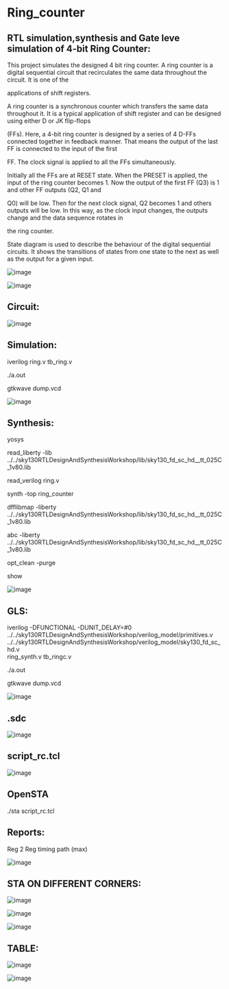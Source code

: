 # Ring_counter


RTL simulation,synthesis and Gate leve simulation of 4-bit Ring Counter:
---
This project simulates the designed 4 bit ring counter. A ring counter is a digital sequential circuit that recirculates the same data throughout the circuit. It is one of the 

applications of shift registers.

A ring counter is a synchronous counter which transfers the same data throughout it. It is a typical application of shift register and can be designed using either D or JK flip-flops

(FFs). Here, a 4-bit ring counter is designed by a series of 4 D-FFs connected together in feedback manner. That means the output of the last FF is connected to the input of the first

FF. The clock signal is applied to all the FFs simultaneously.

Initially all the FFs are at RESET state. When the PRESET is applied, the input of the ring counter becomes 1. Now the output of the first FF (Q3) is 1 and other FF outputs (Q2, Q1 and 

Q0) will be low. Then for the next clock signal, Q2 becomes 1 and others outputs will be low. In this way, as the clock input changes, the outputs change and the data sequence rotates in

the ring counter.



State diagram is used to describe the behaviour of the digital sequential circuits. It shows the transitions of states from one state to the next as well as the output for a given input.

![image](https://github.com/sangamanathpuncham/VSD_HDP/assets/132802184/c3bffb56-f7dd-41dd-80eb-144a313ff0c6)

![image](https://github.com/sangamanathpuncham/VSD_HDP/assets/132802184/d112e3af-c7aa-419e-94f8-44621fa036ed)


Circuit:
---

![image](https://github.com/sangamanathpuncham/VSD_HDP/assets/132802184/54e3120a-99d2-47f4-b6e7-5f75724ed393)


Simulation:
--
iverilog ring.v tb_ring.v

./a.out
 
gtkwave dump.vcd
 
![image](https://github.com/sangamanathpuncham/VSD_HDP/assets/132802184/0d221b15-a332-4cbc-b8de-a75255c9e37e)
 


Synthesis:
---

yosys

read_liberty -lib ../../sky130RTLDesignAndSynthesisWorkshop/lib/sky130_fd_sc_hd__tt_025C_1v80.lib

read_verilog ring.v
 
synth -top ring_counter

dfflibmap -liberty ../../sky130RTLDesignAndSynthesisWorkshop/lib/sky130_fd_sc_hd__tt_025C_1v80.lib
 
abc -liberty  ../../sky130RTLDesignAndSynthesisWorkshop/lib/sky130_fd_sc_hd__tt_025C_1v80.lib

opt_clean -purge
 
show

![image](https://github.com/sangamanathpuncham/Ring_counter/assets/132802184/7201e4aa-d2e8-4116-9480-a6bba51dc6ea)


GLS:
---

   iverilog -DFUNCTIONAL -DUNIT_DELAY=#0 ../../sky130RTLDesignAndSynthesisWorkshop/verilog_model/primitives.v ../../sky130RTLDesignAndSynthesisWorkshop/verilog_model/sky130_fd_sc_hd.v    
   ring_synth.v tb_ringc.v
 
 
   ./a.out
   
   gtkwave dump.vcd
 


![image](https://github.com/sangamanathpuncham/VSD_HDP/assets/132802184/38da23cb-f9ef-4a9b-af47-2fbcd480ccdc)


.sdc
-----
    
![image](https://github.com/sangamanathpuncham/Ring_counter/assets/132802184/e9fbb8bc-e80f-4610-890f-022cd2cb9440)



script_rc.tcl
-------
    

![image](https://github.com/sangamanathpuncham/Ring_counter/assets/132802184/809d1c8a-589a-4aac-9ef7-3cc320671dff)




OpenSTA 
 ----
    
./sta script_rc.tcl
    
    
 Reports:
 -----
 
 Reg 2 Reg timing path (max)
  
![image](https://github.com/sangamanathpuncham/Ring_counter/assets/132802184/c1b272f1-ee6b-4c71-8dfc-e1459f517323)


STA ON DIFFERENT CORNERS:
-------


![image](https://github.com/sangamanathpuncham/Ring_counter/assets/132802184/3e883219-7b06-4556-8db8-051ebf808082)



![image](https://github.com/sangamanathpuncham/Ring_counter/assets/132802184/ee9911c2-6e21-490c-9c16-be222c73f926)



![image](https://github.com/sangamanathpuncham/Ring_counter/assets/132802184/6f0f9872-6971-4dfd-af1c-e469f81d37d6)


TABLE:
----

![image](https://github.com/sangamanathpuncham/Ring_counter/assets/132802184/948f5239-66eb-4346-84d4-7b14e06bb4d1)



![image](https://github.com/sangamanathpuncham/Ring_counter/assets/132802184/8f13c33e-cd84-4568-9db8-5027e18590ac)






